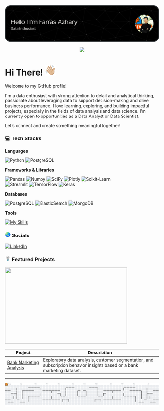 ![Farras Azhary](img/header%20image.png)

<div align="center">
  <img src="https://profile-counter.glitch.me/farrazhary/count.svg?"  />
</div>

# Hi There! <img src="img/Wave.gif" width="35" height="35" />

Welcome to my GitHub profile!

I'm a data enthusiast with strong attention to detail and analytical thinking, passionate about leveraging data to support decision-making and drive business performance. I love learning, exploring, and building impactful projects, especially in the fields of data analysis and data science. I'm currently open to opportunities as a Data Analyst or Data Scientist.

Let’s connect and create something meaningful together!

### 💻 Tech Stacks

**Languages**

![Python](https://img.shields.io/badge/Python-FFD43B?style=for-the-badge&logo=python&logoColor=blue)
![PostgreSQL](https://img.shields.io/badge/PostgreSQL-316192?style=for-the-badge&logo=postgresql&logoColor=white)

**Frameworks & Libraries**

![Pandas](https://img.shields.io/badge/Pandas-2C2D72?style=for-the-badge&logo=pandas&logoColor=white)
![Numpy](https://img.shields.io/badge/Numpy-777BB4?style=for-the-badge&logo=numpy&logoColor=white)
![SciPy](https://img.shields.io/badge/SciPy-654FF0?style=for-the-badge&logo=SciPy&logoColor=white)
![Plotly](https://img.shields.io/badge/Plotly-239120?style=for-the-badge&logo=plotly&logoColor=white)
![Scikit-Learn](https://img.shields.io/badge/scikit_learn-F7931E?style=for-the-badge&logo=scikit-learn&logoColor=white)
<br>
![Streamlit](https://img.shields.io/badge/Streamlit-FF4B4B?style=for-the-badge&logo=Streamlit&logoColor=white)
![TensorFlow](https://img.shields.io/badge/TensorFlow-FF6F00?style=for-the-badge&logo=TensorFlow&logoColor=white)
![Keras](https://img.shields.io/badge/Keras-FF0000?style=for-the-badge&logo=keras&logoColor=white)

**Databases**

![PostgreSQL](https://img.shields.io/badge/PostgreSQL-316192?style=for-the-badge&logo=postgresql&logoColor=white)
![ElasticSearch](https://img.shields.io/badge/Elastic_Search-005571?style=for-the-badge&logo=elasticsearch&logoColor=white)
![MongoDB](https://img.shields.io/badge/MongoDB-4EA94B?style=for-the-badge&logo=mongodb&logoColor=white)

**Tools**

[![My Skills](https://skillicons.dev/icons?i=pycharm,vscode,git,docker&perline=4)](https://skillicons.dev)

### <img src="img/Globe.gif" width="18" height="18" /> Socials
[![LinkedIn](https://img.shields.io/badge/LinkedIn-%230077B5.svg?logo=linkedin&logoColor=white)](https://linkedin.com/in/farrasazhary) 

### <img src="img/bulbs.gif" width="18" height="18" /> Featured Projects

<img src="img/Cluster.gif" width="400" height="250" />

| Project                                                                          | Description |
|----------------------------------------------------------------------------------|-------------|
| [Bank Marketing Analysis](https://github.com/farrazhary/Bank-Marketing-Analysis) | Exploratory data analysis, customer segmentation, and subscription behavior insights based on a bank marketing dataset. |

***

<picture>
  <source media="(prefers-color-scheme: dark)" srcset="https://raw.githubusercontent.com/farrazhary/farrazhary/output/pacman-contribution-graph-dark.svg">
  <source media="(prefers-color-scheme: light)" srcset="https://raw.githubusercontent.com/farrazhary/farrazhary/output/pacman-contribution-graph.svg">
  <img alt="pacman contribution graph" src="https://raw.githubusercontent.com/farrazhary/farrazhary/output/pacman-contribution-graph.svg">
</picture>



